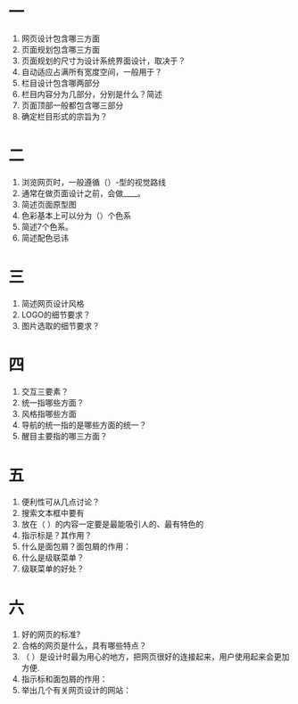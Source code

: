 # 一
1. 网页设计包含哪三方面
2. 页面规划包含哪三方面
3. 页面规划的尺寸为设计系统界面设计，取决于？
4. 自动适应占满所有宽度空间，一般用于？
5. 栏目设计包含哪两部分
6. 栏目内容分为几部分，分别是什么？简述
7. 页面顶部一般都包含哪三部分
8. 确定栏目形式的宗旨为？

# 二
1. 浏览网页时，一般遵循（）-型的视觉路线
2. 通常在做页面设计之前，会做____。
3. 简述页面原型图
4. 色彩基本上可以分为（）个色系
5. 简述7个色系。
6. 简述配色忌讳

# 三 
1. 简述网页设计风格
2. LOGO的细节要求？
3. 图片选取的细节要求？

# 四
1. 交互三要素？
2. 统一指哪些方面？
3. 风格指哪些方面
4. 导航的统一指的是哪些方面的统一？
5. 醒目主要指的哪三方面？

# 五
1. 便利性可从几点讨论？
2. 搜索文本框中要有
3. 放在（ ）的内容一定要是最能吸引人的、最有特色的
4. 指示标是？其作用？
5. 什么是面包屑？面包屑的作用：
6. 什么是级联菜单？
7. 级联菜单的好处？

# 六
1. 好的网页的标准?
2. 合格的网页是什么，具有哪些特点？
3. （ ）是设计时最为用心的地方，把网页很好的连接起来，用户使用起来会更加方便.
4. 指示标和面包屑的作用：
5. 举出几个有关网页设计的网站：

